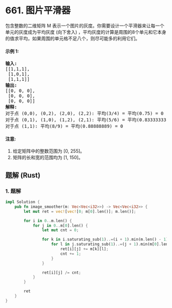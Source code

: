 # 661. 图片平滑器
包含整数的二维矩阵 M 表示一个图片的灰度。你需要设计一个平滑器来让每一个单元的灰度成为平均灰度 (向下舍入) ，平均灰度的计算是周围的8个单元和它本身的值求平均，如果周围的单元格不足八个，则尽可能多的利用它们。

#### 示例 1:
<pre>
<strong>输入:</strong>
[[1,1,1],
 [1,0,1],
 [1,1,1]]
<strong>输出:</strong>
[[0, 0, 0],
 [0, 0, 0],
 [0, 0, 0]]
<strong>解释:</strong>
对于点 (0,0), (0,2), (2,0), (2,2): 平均(3/4) = 平均(0.75) = 0
对于点 (0,1), (1,0), (1,2), (2,1): 平均(5/6) = 平均(0.83333333) = 0
对于点 (1,1): 平均(8/9) = 平均(0.88888889) = 0
</pre>

#### 注意:
1. 给定矩阵中的整数范围为 [0, 255]。
2. 矩阵的长和宽的范围均为 [1, 150]。

## 题解 (Rust)

### 1. 题解
```Rust
impl Solution {
    pub fn image_smoother(m: Vec<Vec<i32>>) -> Vec<Vec<i32>> {
        let mut ret = vec![vec![0; m[0].len()]; m.len()];

        for i in 0..m.len() {
            for j in 0..m[0].len() {
                let mut cnt = 0;

                for k in i.saturating_sub(1)..=(i + 1).min(m.len() - 1) {
                    for l in j.saturating_sub(1)..=(j + 1).min(m[0].len() - 1) {
                        ret[i][j] += m[k][l];
                        cnt += 1;
                    }
                }

                ret[i][j] /= cnt;
            }
        }

        ret
    }
}
```
